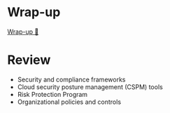 # Wrap-up

[Wrap-up 🔗](https://www.coursera.org/learn/strategies-for-cloud-security-risk-management/lecture/wxWFM/wrap-up)

# Review

- Security and compliance frameworks
- Cloud security posture management (CSPM) tools
- Risk Protection Program
- Organizational policies and controls
